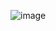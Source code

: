 ![image](https://user-images.githubusercontent.com/50134812/117287487-4d30bd80-ae62-11eb-8091-dcafc00f2787.png)
